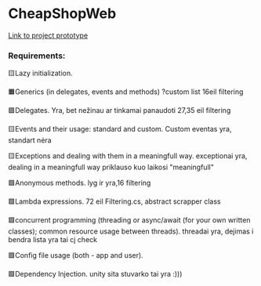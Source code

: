 # CheapShopWeb
[Link to project prototype](https://balsamiq.cloud/s1t2s57/ppuwmlt/r2278)

<h3>Requirements:</h3>

:yellow_square:Lazy initialization.

:orange_square:Generics (in delegates, events and methods) ?custom list 16eil filtering

:green_square:Delegates. Yra, bet nežinau ar tinkamai panaudoti 27,35 eil filtering

:yellow_square:Events and their usage: standard and custom. Custom eventas yra, standart nėra

:yellow_square:Exceptions and dealing with them in a meaningfull way. exceptionai yra, dealing in a meaningfull way priklauso kuo laikosi "meaningfull"

:green_square:Anonymous methods. lyg ir yra,16 filtering

:green_square:Lambda expressions.  72 eil Filtering.cs, abstract scrapper class

:green_square:concurrent programming (threading or async/await (for your own written classes); common resource usage between threads). threadai yra, dejimas i bendra lista yra tai cj check

:green_square:Config file usage (both - app and user).

:green_square:Dependency Injection. unity sita stuvarko tai yra :)))
